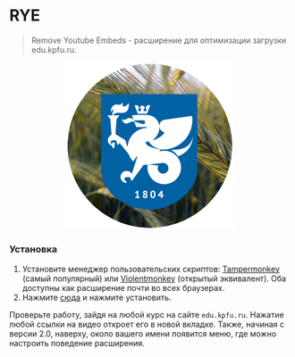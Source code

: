 # RYE

> Remove Youtube Embeds - расширение для оптимизации загрузки edu.kpfu.ru.

<p align="center">
  <img src="https://raw.githubusercontent.com/iigaz/RYE/main/logo.png" width=300 heigth=300 />
</p>

### Установка

1. Установите менеджер пользовательских скриптов: [Tampermonkey](https://www.tampermonkey.net/) (самый популярный) или [Violentmonkey](https://violentmonkey.github.io/) (открытый эквивалент). Оба доступны как расширение почти во всех браузерах.
2. Нажмите [сюда](https://github.com/iigaz/RYE/raw/main/remove-embeds.user.js) и нажмите установить.

Проверьте работу, зайдя на любой курс на сайте `edu.kpfu.ru`. Нажатие любой ссылки на видео откроет его в новой вкладке. Также, начиная с версии 2.0, наверху, около вашего имени появится меню, где можно настроить поведение расширения.
